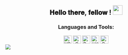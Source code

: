 <div align="center">
    <h2> 𝐇𝐞𝐥𝐥𝐨 𝐭𝐡𝐞𝐫𝐞, 𝐟𝐞𝐥𝐥𝐨𝐰 <developers/>! <img src="https://github.com/ZelGel/ZelGel/blob/master/gifs/Hi.gif" width="30"></h2>
    <h3>Languages and Tools:</h3>
    <img alt="VS Code" width="25px" src="https://cdn.jsdelivr.net/gh/devicons/devicon@latest/icons/vscode/vscode-original.svg" />
    <img alt="C Programming" width="25px" src="https://cdn.jsdelivr.net/gh/devicons/devicon@latest/icons/c/c-original.svg" />
    <img alt="Python" width="25px" src="https://cdn.jsdelivr.net/gh/devicons/devicon@latest/icons/python/python-original.svg" />
    <img alt="Htlm5" width="25px" src="https://cdn.jsdelivr.net/gh/devicons/devicon@latest/icons/html5/html5-original.svg" />
    <img alt="Css3" width="25px" src="https://cdn.jsdelivr.net/gh/devicons/devicon@latest/icons/css3/css3-original.svg" />
</div>

<picture>
  <source
    srcset="https://github-readme-stats.vercel.app/api?username=anuraghazra&show_icons=true&theme=dark"
    media="(prefers-color-scheme: dark)"
  />
  <source
    srcset="https://github-readme-stats.vercel.app/api?username=anuraghazra&show_icons=true"
    media="(prefers-color-scheme: light), (prefers-color-scheme: no-preference)"
  />
  <img src="https://github-readme-stats.vercel.app/api?username=anuraghazra&show_icons=true" />
</picture>
